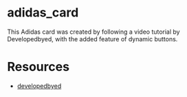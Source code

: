 # adidas_card
This Adidas card was created by following a video tutorial by Developedbyed, with the added feature of dynamic buttons.

# Resources
- [developedbyed](https://youtu.be/XK7T3mY1V-w)